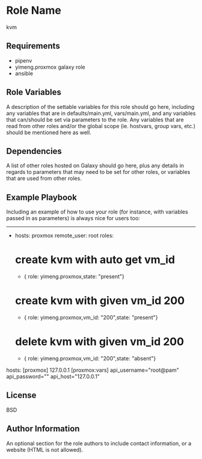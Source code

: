 Role Name
=========

kvm 

Requirements
------------
* pipenv
* yimeng.proxmox galaxy role
* ansible

Role Variables
--------------

A description of the settable variables for this role should go here, including any variables that are in defaults/main.yml, vars/main.yml, and any variables that can/should be set via parameters to the role. Any variables that are read from other roles and/or the global scope (ie. hostvars, group vars, etc.) should be mentioned here as well.

Dependencies
------------

A list of other roles hosted on Galaxy should go here, plus any details in regards to parameters that may need to be set for other roles, or variables that are used from other roles.

Example Playbook
----------------

Including an example of how to use your role (for instance, with variables passed in as parameters) is always nice for users too:

---
- hosts: proxmox
  remote_user: root
  roles:

  # create kvm with auto get vm_id
  - { role: yimeng.proxmox,state: "present"}

  # create kvm with given vm_id 200
  - { role: yimeng.proxmox,vm_id: "200",state: "present"}

  # delete kvm with given vm_id 200
  - { role: yimeng.proxmox,vm_id: "200",state: "absent"}

hosts:
[proxmox]
127.0.0.1
[proxmox:vars]
api_username="root@pam"
api_password=""
api_host="127.0.0.1"

License
-------

BSD

Author Information
------------------

An optional section for the role authors to include contact information, or a website (HTML is not allowed).
